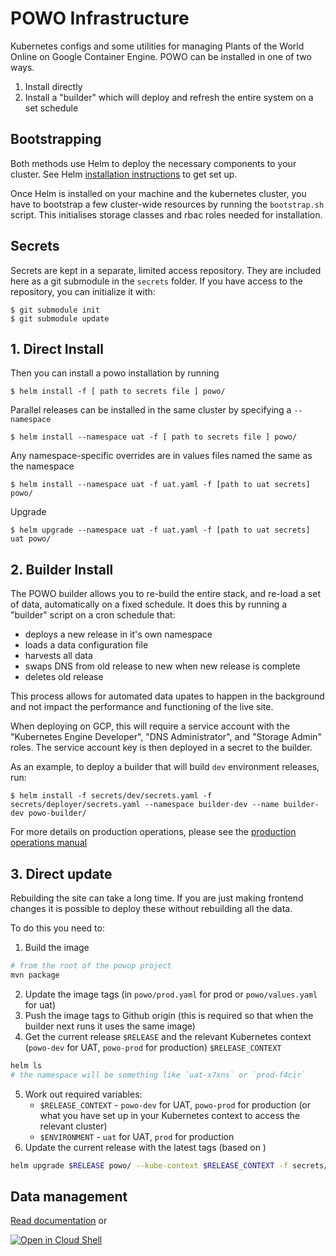# POWO Infrastructure

Kubernetes configs and some utilities for managing Plants of the World Online on Google
Container Engine. POWO can be installed in one of two ways. 

1. Install directly
2. Install a "builder" which will deploy and refresh the entire system on a set schedule

## Bootstrapping

Both methods use Helm to deploy the necessary components to your cluster. See Helm 
[installation instructions](https://github.com/kubernetes/helm/blob/master/docs/install.md)
to get set up.

Once Helm is installed on your machine and the kubernetes cluster, you have to bootstrap
a few cluster-wide resources by running the `bootstrap.sh` script. This initialises
storage classes and rbac roles needed for installation.

## Secrets

Secrets are kept in a separate, limited access repository. They are included here as a
git submodule in the `secrets` folder. If you have access to the repository, you can
initialize it with:

    $ git submodule init
    $ git submodule update

## 1. Direct Install

Then you can install a powo installation by running

    $ helm install -f [ path to secrets file ] powo/

Parallel releases can be installed in the same cluster by specifying a `--namespace`

    $ helm install --namespace uat -f [ path to secrets file ] powo/

Any namespace-specific overrides are in values files named the same as the namespace

    $ helm install --namespace uat -f uat.yaml -f [path to uat secrets] powo/

Upgrade

    $ helm upgrade --namespace uat -f uat.yaml -f [path to uat secrets] uat powo/

## 2. Builder Install

The POWO builder allows you to re-build the entire stack, and re-load a set of data,
automatically on a fixed schedule. It does this by running a "builder" script on a cron
schedule that:

  * deploys a new release in it's own namespace
  * loads a data configuration file
  * harvests all data
  * swaps DNS from old release to new when new release is complete
  * deletes old release

This process allows for automated data upates to happen in the background and not impact
the performance and functioning of the live site.

When deploying on GCP, this will require a service account with the "Kubernetes Engine
Developer", "DNS Administrator", and "Storage Admin" roles. The service account key is
then deployed in a secret to the builder.

As an example, to deploy a builder that will build `dev` environment releases, run:

    $ helm install -f secrets/dev/secrets.yaml -f secrets/deployer/secrets.yaml --namespace builder-dev --name builder-dev powo-builder/

For more details on production operations, please see the [production operations
manual](./doc/production-deployment.md)

## 3. Direct update

Rebuilding the site can take a long time. If you are just making frontend changes it is possible to deploy these without rebuilding all the data.

To do this you need to:

1. Build the image
```sh
# from the root of the powop project
mvn package
```
2. Update the image tags (in `powo/prod.yaml` for prod or `powo/values.yaml` for uat)
3. Push the image tags to Github origin (this is required so that when the builder next runs it uses the same image)
4. Get the current release `$RELEASE` and the relevant Kubernetes context (`powo-dev` for UAT, `powo-prod` for production) `$RELEASE_CONTEXT`
```sh
helm ls 
# the namespace will be something like `uat-x7xns` or `prod-f4cir`
```
5. Work out required variables:
    - `$RELEASE_CONTEXT` - `powo-dev` for UAT, `powo-prod` for production (or what you have set up in your Kubernetes context to access the relevant cluster)
    - `$ENVIRONMENT` - `uat` for UAT, `prod` for production
6. Update the current release with the latest tags (based on )
```sh
helm upgrade $RELEASE powo/ --kube-context $RELEASE_CONTEXT -f secrets/$ENVIRONMENT/secrets.yaml -f powo/$ENVIRONMENT.yaml
```

## Data management

[Read documentation](./doc/data-management.md) or

[![Open in Cloud Shell](http://gstatic.com/cloudssh/images/open-btn.svg)](https://console.cloud.google.com/cloudshell/editor?shellonly=true&cloudshell_git_repo=https%3A%2F%2Fgithub.com%2FRBGKew%2Fpowop-infrastructure&cloudshell_tutorial=doc%2Fdata-management.md)
